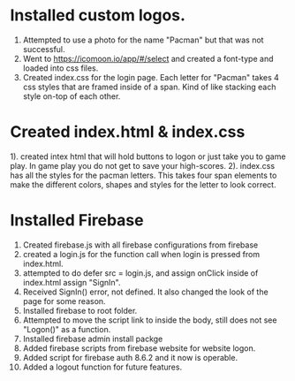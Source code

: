 # Installed custom logos.

1. Attempted to use a photo for the name "Pacman" but that was not successful.
2. Went to https://icomoon.io/app/#/select and created a font-type and loaded into css files.
3. Created index.css for the login page. Each letter for "Pacman" takes 4 css styles that are framed
   inside of a span. Kind of like stacking each style on-top of each other.

# Created index.html & index.css

1). created intex html that will hold buttons to logon or just take you to game play. In game play you do not get to save your high-scores.
2). index.css has all the styles for the pacman letters. This takes four span elements to make the different colors, shapes and styles for the letter to look correct.

# Installed Firebase

1. Created firebase.js with all firebase configurations from firebase
2. created a login.js for the function call when login is pressed from index.html.
3. attempted to do defer src = login.js, and assign onClick inside of index.html assign "SignIn".
4. Received SignIn() error, not defined. It also changed the look of the page for some reason.
5. Installed firebase to root folder.
6. Attempted to move the script link to inside the body, still does not see "Logon()" as a function.
7. Installed firebase admin install packge
8. Added firebase scripts from firebase website for website logon.
9. Added script for firebase auth 8.6.2 and it now is operable.
10. Added a logout function for future features.
